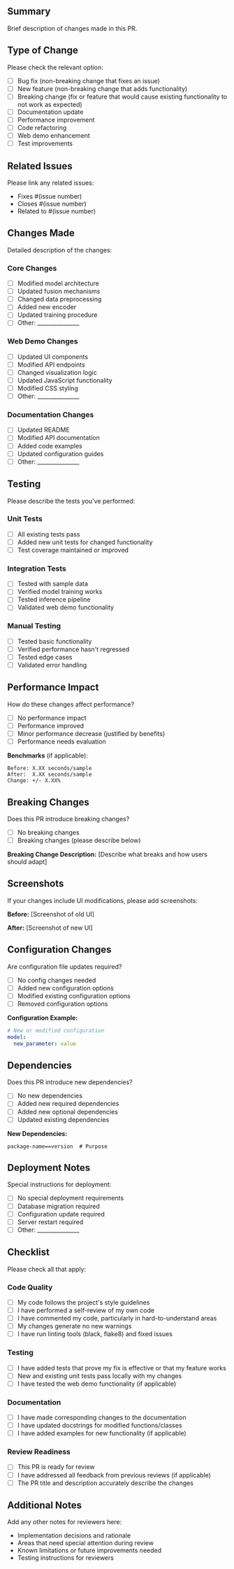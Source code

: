 ## Summary
Brief description of changes made in this PR.

## Type of Change
Please check the relevant option:

- [ ] Bug fix (non-breaking change that fixes an issue)
- [ ] New feature (non-breaking change that adds functionality)
- [ ] Breaking change (fix or feature that would cause existing functionality to not work as expected)
- [ ] Documentation update
- [ ] Performance improvement
- [ ] Code refactoring
- [ ] Web demo enhancement
- [ ] Test improvements

## Related Issues
Please link any related issues:
- Fixes #(issue number)
- Closes #(issue number)
- Related to #(issue number)

## Changes Made
Detailed description of the changes:

### Core Changes
- [ ] Modified model architecture
- [ ] Updated fusion mechanisms
- [ ] Changed data preprocessing
- [ ] Added new encoder
- [ ] Updated training procedure
- [ ] Other: _______________

### Web Demo Changes
- [ ] Updated UI components
- [ ] Modified API endpoints
- [ ] Changed visualization logic
- [ ] Updated JavaScript functionality
- [ ] Modified CSS styling
- [ ] Other: _______________

### Documentation Changes
- [ ] Updated README
- [ ] Modified API documentation
- [ ] Added code examples
- [ ] Updated configuration guides
- [ ] Other: _______________

## Testing
Please describe the tests you've performed:

### Unit Tests
- [ ] All existing tests pass
- [ ] Added new unit tests for changed functionality
- [ ] Test coverage maintained or improved

### Integration Tests
- [ ] Tested with sample data
- [ ] Verified model training works
- [ ] Tested inference pipeline
- [ ] Validated web demo functionality

### Manual Testing
- [ ] Tested basic functionality
- [ ] Verified performance hasn't regressed
- [ ] Tested edge cases
- [ ] Validated error handling

## Performance Impact
How do these changes affect performance?

- [ ] No performance impact
- [ ] Performance improved
- [ ] Minor performance decrease (justified by benefits)
- [ ] Performance needs evaluation

**Benchmarks** (if applicable):
```
Before: X.XX seconds/sample
After:  X.XX seconds/sample
Change: +/- X.XX%
```

## Breaking Changes
Does this PR introduce breaking changes?

- [ ] No breaking changes
- [ ] Breaking changes (please describe below)

**Breaking Change Description:**
[Describe what breaks and how users should adapt]

## Screenshots
If your changes include UI modifications, please add screenshots:

**Before:**
[Screenshot of old UI]

**After:**
[Screenshot of new UI]

## Configuration Changes
Are configuration file updates required?

- [ ] No config changes needed
- [ ] Added new configuration options
- [ ] Modified existing configuration options
- [ ] Removed configuration options

**Configuration Example:**
```yaml
# New or modified configuration
model:
  new_parameter: value
```

## Dependencies
Does this PR introduce new dependencies?

- [ ] No new dependencies
- [ ] Added new required dependencies
- [ ] Added new optional dependencies
- [ ] Updated existing dependencies

**New Dependencies:**
```
package-name==version  # Purpose
```

## Deployment Notes
Special instructions for deployment:

- [ ] No special deployment requirements
- [ ] Database migration required
- [ ] Configuration update required
- [ ] Server restart required
- [ ] Other: _______________

## Checklist
Please check all that apply:

### Code Quality
- [ ] My code follows the project's style guidelines
- [ ] I have performed a self-review of my own code
- [ ] I have commented my code, particularly in hard-to-understand areas
- [ ] My changes generate no new warnings
- [ ] I have run linting tools (black, flake8) and fixed issues

### Testing
- [ ] I have added tests that prove my fix is effective or that my feature works
- [ ] New and existing unit tests pass locally with my changes
- [ ] I have tested the web demo functionality (if applicable)

### Documentation
- [ ] I have made corresponding changes to the documentation
- [ ] I have updated docstrings for modified functions/classes
- [ ] I have added examples for new functionality (if applicable)

### Review Readiness
- [ ] This PR is ready for review
- [ ] I have addressed all feedback from previous reviews (if applicable)
- [ ] The PR title and description accurately describe the changes

## Additional Notes
Add any other notes for reviewers here:

- Implementation decisions and rationale
- Areas that need special attention during review
- Known limitations or future improvements needed
- Testing instructions for reviewers